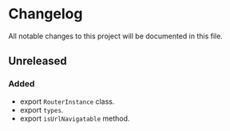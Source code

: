 # Changelog

All notable changes to this project will be documented in this file.

## Unreleased

### Added

- export `RouterInstance` class.
- export `types`.
- export `isUrlNavigatable` method.
